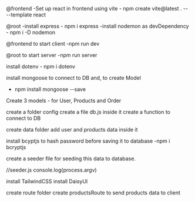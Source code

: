 @frontend
-Set up react in frontend using vite - npm create vite@latest . -- --template react

@root
-install express - npm i express
-install nodemon as devDependency - npm i -D nodemon

@frontend
to start client
-npm run dev

@root
to start server
-npm run server

install dotenv - npm i dotenv

install mongoose to connect to DB and,
to create Model

- npm install mongoose --save

Create 3 models - for User, Products and Order

create a folder config
create a file db.js
inside it create a function to connect to DB

create data folder
add user and products data inside it

install bcyptjs to hash password before saving it to database
-npm i bcryptjs

create a seeder file for seeding this data to database.

//seeder.js
console.log(process.argv)

<!-- frontend -->

install TailwindCSS
install DaisyUI

<!-- backend -->

create route folder
create productsRoute to send products data to client
